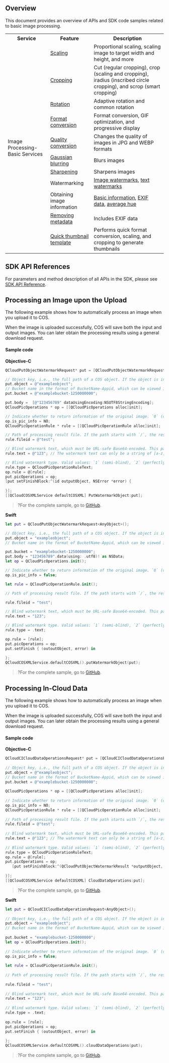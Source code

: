 ## Overview


This document provides an overview of APIs and SDK code samples related to basic image processing.

<table>
   <tr>
      <th>Service</td>
      <th>Feature</td>
      <th>Description</td>
   </tr>
   <tr>
      <td rowspan=11>Image Processing-Basic Services</td>
      <td><a href="https://intl.cloud.tencent.com/document/product/436/36366">Scaling</a></td>
      <td>Proportional scaling, scaling image to target width and height, and more</td>
   </tr>
   <tr>
      <td><a href="https://intl.cloud.tencent.com/document/product/436/36367">Cropping</a></td>
      <td>Cut (regular cropping), crop (scaling and cropping), iradius (inscribed circle cropping), and scrop (smart cropping)</td>
   </tr>
   <tr>
      <td><a href="https://intl.cloud.tencent.com/document/product/436/36368">Rotation</a></td>
      <td>Adaptive rotation and common rotation</td>
   </tr>
   <tr>
      <td><a href="https://intl.cloud.tencent.com/document/product/436/36369">Format conversion</a></td>
      <td>Format conversion, GIF optimization, and progressive display</td>
   </tr>
   <tr>
      <td><a href="https://intl.cloud.tencent.com/document/product/436/36370">Quality conversion</a></td>
      <td>Changes the quality of images in JPG and WEBP formats</td>
   </tr>
   <tr>
      <td><a href="https://intl.cloud.tencent.com/document/product/436/36371">Gaussian blurring</a></td>
      <td>Blurs images</td>
   </tr>
   <tr>
      <td><a href="https://intl.cloud.tencent.com/document/product/436/36372">Sharpening</a></td>
      <td>Sharpens images</td>
   </tr>
   <tr>
      <td>Watermarking</td>
      <td><a href="https://intl.cloud.tencent.com/document/product/436/36373">Image watermarks</a>, <a href="https://intl.cloud.tencent.com/document/product/436/36374">text watermarks</a></td>
   </tr>
   <tr>
      <td>Obtaining image information</td>
      <td><a href="https://intl.cloud.tencent.com/document/product/436/36375">Basic information</a>, <a href="https://intl.cloud.tencent.com/document/product/436/36376">EXIF data</a>, <a href="https://intl.cloud.tencent.com/document/product/436/36377">average hue</a></td>
   </tr>
   <tr>
      <td><a href="https://intl.cloud.tencent.com/document/product/436/36378">Removing metadata</a></td>
      <td>Includes EXIF data</td>
   </tr>
   <tr>
      <td><a href="https://intl.cloud.tencent.com/document/product/436/36379">Quick thumbnail template</a></td>
      <td>Performs quick format conversion, scaling, and cropping to generate thumbnails</td>
   </tr>
</table>


## SDK API References

For parameters and method description of all APIs in the SDK, please see [SDK API Reference](https://cos-ios-sdk-doc-1253960454.file.myqcloud.com/).

## Processing an Image upon the Upload

The following example shows how to automatically process an image when you upload it to COS.

When the image is uploaded successfully, COS will save both the input and output images. You can later obtain the processing results using a general download request.

#### Sample code
**Objective-C**

[//]: # (.cssg-snippet-upload-with-pic-operation)
```objective-c
QCloudPutObjectWatermarkRequest* put = [QCloudPutObjectWatermarkRequest new];

// Object key, i.e., the full path of a COS object. If the object is in a directory, the path should be "video/xxx/movie.mp4"
put.object = @"exampleobject";
// Bucket name in the format of BucketName-Appid, which can be viewed in the COS console at https://console.cloud.tencent.com/cos5/bucket
put.bucket = @"examplebucket-1250000000";

put.body =  [@"123456789" dataUsingEncoding:NSUTF8StringEncoding];
QCloudPicOperations * op = [[QCloudPicOperations alloc]init];

// Indicate whether to return information of the original image. `0` (default): no; `1`: yes
op.is_pic_info = NO;
QCloudPicOperationRule * rule = [[QCloudPicOperationRule alloc]init];

// Path of processing result file. If the path starts with `/`, the result file is stored in the specified folder. Otherwise, it is stored in the same directory as the input image file.
rule.fileid = @"test";

// Blind watermark text, which must be URL-safe Base64-encoded. This parameter is required if `type` is set to `3` and does not take effect if `type` is set to `1` or `2`.
rule.text = @"123"; // The watermark text can only be a string of [a-z, A-Z, 0-9]

// Blind watermark type. Valid values: `1` (semi-blind), `2` (perfectly blind), `3` (text)
rule.type = QCloudPicOperationRuleText;
op.rule = @[rule];
put.picOperations = op;
[put setFinishBlock:^(id outputObject, NSError *error) {
   
}];
[[QCloudCOSXMLService defaultCOSXML] PutWatermarkObject:put];
```

>?For the complete sample, go to [GitHub](https://github.com/tencentyun/cos-snippets/tree/master/iOS/Objc/Examples/cases/PictureOperation.m).


**Swift**

[//]: # (.cssg-snippet-upload-with-pic-operation)
```swift
let put = QCloudPutObjectWatermarkRequest<AnyObject>();

// Object key, i.e., the full path of a COS object. If the object is in a directory, the path should be "video/xxx/movie.mp4"
put.object = "exampleobject";
// Bucket name in the format of BucketName-Appid, which can be viewed in the COS console at https://console.cloud.tencent.com/cos5/bucket

put.bucket = "examplebucket-1250000000";
put.body = "123456789".data(using: .utf8)! as NSData;
let op = QCloudPicOperations.init();

// Indicate whether to return information of the original image. `0` (default): no; `1`: yes
op.is_pic_info = false;

let rule = QCloudPicOperationRule.init();

// Path of processing result file. If the path starts with `/`, the result file is stored in the specified folder. Otherwise, it is stored in the same directory as the input image file.

rule.fileid = "test";

// Blind watermark text, which must be URL-safe Base64-encoded. This parameter is required if `type` is set to `3` and does not take effect if `type` is set to `1` or `2`.
rule.text = "123";

// Blind watermark type. Valid values: `1` (semi-blind), `2` (perfectly blind), `3` (text)
rule.type = .text;

op.rule = [rule];
put.picOperations = op;
put.setFinish { (outoutObject, error) in
    
};
QCloudCOSXMLService.defaultCOSXML().putWatermarkObject(put);
```

>?For the complete sample, go to [GitHub](https://github.com/tencentyun/cos-snippets/tree/master/iOS/Swift/Examples/cases/PictureOperation.swift).


## Processing In-Cloud Data

The following example shows how to automatically process an image when you upload it to COS.

When the image is uploaded successfully, COS will save both the input and output images. You can later obtain the processing results using a general download request.

#### Sample code
**Objective-C**

[//]: # (.cssg-snippet-process-with-pic-operation)
```objective-c
QCloudCICloudDataOperationsRequest* put = [QCloudCICloudDataOperationsRequest new];
    
// Object key, i.e., the full path of a COS object. If the object is in a directory, the path should be "video/xxx/movie.mp4"
put.object = @"exampleobject";
// Bucket name in the format of BucketName-Appid, which can be viewed in the COS console at https://console.cloud.tencent.com/cos5/bucket
put.bucket = @"examplebucket-1250000000";
    
QCloudPicOperations * op = [[QCloudPicOperations alloc]init];
    
// Indicate whether to return information of the original image. `0` (default): no; `1`: yes
op.is_pic_info = NO;
QCloudPicOperationRule * rule = [[QCloudPicOperationRule alloc]init];
    
// Path of processing result file. If the path starts with `/`, the result file is stored in the specified folder. Otherwise, it is stored in the same directory as the input image file.
rule.fileid = @"test";
    
// Blind watermark text, which must be URL-safe Base64-encoded. This parameter is required if `type` is set to `3` and does not take effect if `type` is set to `1` or `2`.
rule.text = @"123"; // The watermark text can only be a string of [a-z, A-Z, 0-9]
    
// Blind watermark type. Valid values: `1` (semi-blind), `2` (perfectly blind), `3` (text)
rule.type = QCloudPicOperationRuleText;
op.rule = @[rule];
put.picOperations = op;
   [put setFinishBlock:^(QCloudPutObjectWatermarkResult *outputObject, NSError *error) {
       
}];
[[QCloudCOSXMLService defaultCOSXML] CloudDataOperations:put];
```

>?For the complete sample, go to [GitHub](https://github.com/tencentyun/cos-snippets/tree/master/iOS/Objc/Examples/cases/PictureOperation.m).


**Swift**

[//]: # (.cssg-snippet-process-with-pic-operation)
```swift
let put = QCloudCICloudDataOperationsRequest<AnyObject>();
        
// Object key, i.e., the full path of a COS object. If the object is in a directory, the path should be "video/xxx/movie.mp4"
put.object = "exampleobject";
// Bucket name in the format of BucketName-Appid, which can be viewed in the COS console at https://console.cloud.tencent.com/cos5/bucket
        
put.bucket = "examplebucket-1250000000";
let op = QCloudPicOperations.init();
        
// Indicate whether to return information of the original image. `0` (default): no; `1`: yes
op.is_pic_info = false;
        
let rule = QCloudPicOperationRule.init();
        
// Path of processing result file. If the path starts with `/`, the result file is stored in the specified folder. Otherwise, it is stored in the same directory as the input image file.
        
rule.fileid = "test";
        
// Blind watermark text, which must be URL-safe Base64-encoded. This parameter is required if `type` is set to `3` and does not take effect if `type` is set to `1` or `2`.
rule.text = "123";
        
// Blind watermark type. Valid values: `1` (semi-blind), `2` (perfectly blind), `3` (text)
rule.type = .text;
        
op.rule = [rule];
put.picOperations = op;
put.setFinish { (outoutObject, error) in
            
};
QCloudCOSXMLService.defaultCOSXML().cloudDataOperations(put);
```

>?For the complete sample, go to [GitHub](https://github.com/tencentyun/cos-snippets/tree/master/iOS/Swift/Examples/cases/PictureOperation.swift).

